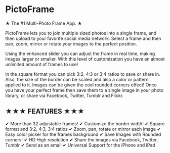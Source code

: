 # PictoFrame

★ The #1 Multi-Photo Frame App. ★

PictoFrame lets you to join multiple sized photos into a single frame, and then upload to your favorite social media network. Select a frame and then pan, zoom, mirror or rotate your images to the perfect position. 

Using the enhanced slider you can adjust the frame in real time, making images larger or smaller. With this level of customization you have an almost unlimited amount of frames to use!

In the square format you can pick 3:2, 4:3 or 3:4 ratios to save or share in. Also, the size of the border can be scaled and also a color or pattern applied to it. Images can be given the cool rounded corners effect! Once you have your perfect frame then save them to a single image in your photo library, or share via Facebook, Twitter, Tumblr and Flickr.

★★★ FEATURES ★★★
--------
✔ More than 32 adjustable frames!
✔ Customize the border width!
✔ Square format and 3:2, 4:3, 3:4 ratios
✔ Zoom, pan, rotate or mirror each image
✔ Easy color picker for the frames background
✔ Save Images with Rounded corners!
✔ HD High resolution
✔ Share the images via Facebook, Twitter, Tumblr
✔ Send as an email
✔ Universal Support for the iPhone and iPad
